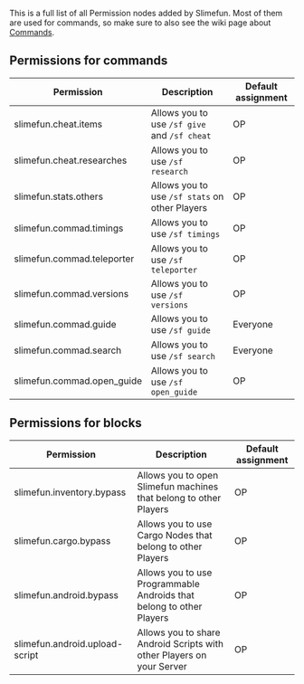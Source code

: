 This is a full list of all Permission nodes added by Slimefun.
Most of them are used for commands, so make sure to also see the wiki page about [Commands](https://github.com/TheBusyBiscuit/Slimefun4/wiki/Commands).

## Permissions for commands

| Permission | Description | Default assignment |
| -------- | -------------------------| --------- |
| slimefun.cheat.items | Allows you to use `/sf give` and `/sf cheat` | OP |
| slimefun.cheat.researches | Allows you to use `/sf research` | OP |
| slimefun.stats.others | Allows you to use `/sf stats` on other Players | OP |
| slimefun.commad.timings | Allows you to use `/sf timings` | OP |
| slimefun.commad.teleporter | Allows you to use `/sf teleporter` | OP |
| slimefun.commad.versions | Allows you to use `/sf versions` | OP |
| slimefun.commad.guide | Allows you to use `/sf guide` | Everyone |
| slimefun.commad.search | Allows you to use `/sf search` | Everyone |
| slimefun.commad.open_guide | Allows you to use `/sf open_guide` | OP |

## Permissions for blocks
| Permission | Description | Default assignment |
| -------- | -------------------------| --------- |
| slimefun.inventory.bypass | Allows you to open Slimefun machines that belong to other Players | OP |
| slimefun.cargo.bypass | Allows you to use Cargo Nodes that belong to other Players | OP |
| slimefun.android.bypass | Allows you to use Programmable Androids that belong to other Players | OP |
| slimefun.android.upload-script | Allows you to share Android Scripts with other Players on your Server | OP |
